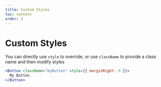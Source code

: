 ```yaml
---
title: Custom Styles
toc: content
order: 3
---
```


# Custom Styles

You can directly use `style` to override, or use `className` to provide a class name and then modify styles

```jsx | pure
<Button className="myButton" style={{ marginRight: 8 }}>
  My Button
</Button>
```
